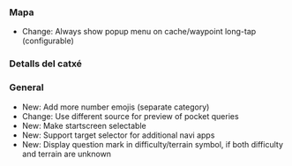 ### Mapa
- Change: Always show popup menu on cache/waypoint long-tap (configurable)

### Detalls del catxé

### General
- New: Add more number emojis (separate category)
- Change: Use different source for preview of pocket queries
- New: Make startscreen selectable
- New: Support target selector for additional navi apps
- New: Display question mark in difficulty/terrain symbol, if both difficulty and terrain are unknown
